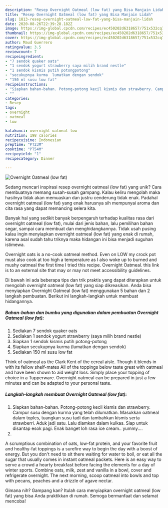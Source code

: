 ```yaml
---
description: "Resep Overnight Oatmeal (low fat) yang Bisa Manjain Lidah"
title: "Resep Overnight Oatmeal (low fat) yang Bisa Manjain Lidah"
slug: 1813-resep-overnight-oatmeal-low-fat-yang-bisa-manjain-lidah
date: 2020-08-26T22:39:28.182Z
image: https://img-global.cpcdn.com/recipes/ec450202d6318657/751x532cq70/overnight-oatmeal-low-fat-foto-resep-utama.jpg
thumbnail: https://img-global.cpcdn.com/recipes/ec450202d6318657/751x532cq70/overnight-oatmeal-low-fat-foto-resep-utama.jpg
cover: https://img-global.cpcdn.com/recipes/ec450202d6318657/751x532cq70/overnight-oatmeal-low-fat-foto-resep-utama.jpg
author: Maud Guerrero
ratingvalue: 3.5
reviewcount: 7
recipeingredient:
- "7 sendok quaker oats"
- "1 sendok yogurt strawberry saya milih brand nestle"
- "1 sendok kismis putih potongpotong"
- "secukupnya kurma  lumatkan dengan sendok"
- "150 ml susu low fat"
recipeinstructions:
- "Siapkan bahan-bahan. Potong-potong kecil kismis dan strawberry. Campur susu dengan kurma yang telah dilumatkan. Masukkan oatmeal dalam toples, tuangkan susu tadi dan tambahkan kismis serta strawberri. Aduk jadi satu. Lalu diamkan dalam kulkas. Siap untuk disantap esok pagi. Enak banget loh rasa ice cream.. yummy...."
- ""
categories:
- Resep
tags:
- overnight
- oatmeal
- low

katakunci: overnight oatmeal low 
nutrition: 198 calories
recipecuisine: Indonesian
preptime: "PT23M"
cooktime: "PT54M"
recipeyield: "1"
recipecategory: Dinner

---
```



![Overnight Oatmeal (low fat)](https://img-global.cpcdn.com/recipes/ec450202d6318657/751x532cq70/overnight-oatmeal-low-fat-foto-resep-utama.jpg)

Sedang mencari inspirasi resep overnight oatmeal (low fat) yang unik? Cara membuatnya memang susah-susah gampang. Kalau keliru mengolah maka hasilnya tidak akan memuaskan dan justru cenderung tidak enak. Padahal overnight oatmeal (low fat) yang enak harusnya sih mempunyai aroma dan cita rasa yang dapat memancing selera kita.

Banyak hal yang sedikit banyak berpengaruh terhadap kualitas rasa dari overnight oatmeal (low fat), mulai dari jenis bahan, lalu pemilihan bahan segar, sampai cara membuat dan menghidangkannya. Tidak usah pusing kalau ingin menyiapkan overnight oatmeal (low fat) yang enak di rumah, karena asal sudah tahu triknya maka hidangan ini bisa menjadi suguhan istimewa.

Overnight oats is a no-cook oatmeal method. Even on LOW my crock pot must also cook at too high a temperature as I also woke up to burned and mushy oatmeal the first time I tried this recipe. Overnight Oatmeal. this link is to an external site that may or may not meet accessibility guidelines.


Di bawah ini ada beberapa tips dan trik praktis yang dapat diterapkan untuk mengolah overnight oatmeal (low fat) yang siap dikreasikan. Anda bisa menyiapkan Overnight Oatmeal (low fat) menggunakan 5 bahan dan 2 langkah pembuatan. Berikut ini langkah-langkah untuk membuat hidangannya.

<!--inarticleads1-->

##### Bahan-bahan dan bumbu yang digunakan dalam pembuatan Overnight Oatmeal (low fat):

1. Sediakan 7 sendok quaker oats
1. Sediakan 1 sendok yogurt strawberry (saya milih brand nestle)
1. Siapkan 1 sendok kismis putih potong-potong
1. Siapkan secukupnya kurma  (lumatkan dengan sendok)
1. Sediakan 150 ml susu low fat


Think of oatmeal as the Clark Kent of the cereal aisle. Though it blends in with its fellow shelf-mates All of the toppings below taste great with oatmeal and have been shown to aid weight loss. Simply place your topping of choice in a Tupperware. Overnight oatmeal can be prepared in just a few minutes and can be adapted to your personal taste. 

<!--inarticleads2-->

##### Langkah-langkah membuat Overnight Oatmeal (low fat):

1. Siapkan bahan-bahan. Potong-potong kecil kismis dan strawberry. Campur susu dengan kurma yang telah dilumatkan. Masukkan oatmeal dalam toples, tuangkan susu tadi dan tambahkan kismis serta strawberri. Aduk jadi satu. Lalu diamkan dalam kulkas. Siap untuk disantap esok pagi. Enak banget loh rasa ice cream.. yummy....
1. 


A scrumptious combination of oats, low-fat protein, and your favorite fruit and healthy-fat toppings is a surefire way to begin the day with a boost of energy. But you don&#39;t need to sit there waiting for water to boil, or eat all the sugar that usually comes in instant oatmeal packets. Here is an easy way to serve a crowd a hearty breakfast before facing the elements for a day of winter sports. Combine oats, milk, zest and vanilla in a bowl, cover and refrigerate overnight. The next morning, scoop oatmeal into bowls and top with pecans, peaches and a drizzle of agave nectar. 

Gimana nih? Gampang kan? Itulah cara menyiapkan overnight oatmeal (low fat) yang bisa Anda praktikkan di rumah. Semoga bermanfaat dan selamat mencoba!
